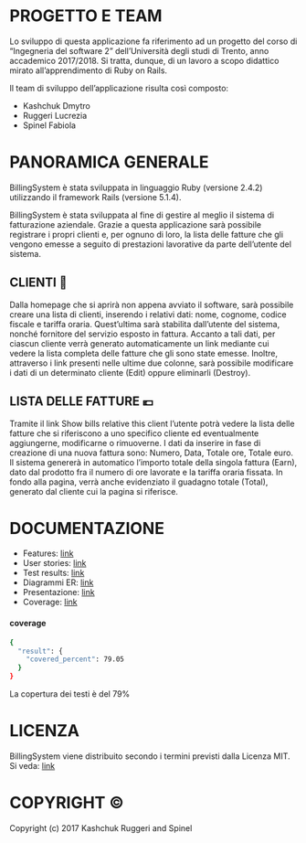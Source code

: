 
# PROGETTO E TEAM

Lo sviluppo di questa applicazione fa riferimento ad un progetto del corso di “Ingegneria del software 2” dell’Università degli studi di Trento, anno accademico 2017/2018. 
Si tratta, dunque, di un lavoro a scopo didattico mirato all’apprendimento di Ruby on Rails.

Il team di sviluppo dell’applicazione risulta così composto:
- Kashchuk Dmytro
- Ruggeri Lucrezia
- Spinel Fabiola

# PANORAMICA GENERALE 

BillingSystem è stata sviluppata in linguaggio Ruby (versione 2.4.2) utilizzando il framework Rails (versione 5.1.4).

BillingSystem è stata sviluppata al fine di gestire al meglio il sistema di fatturazione aziendale. Grazie a questa applicazione sarà possibile registrare i propri clienti e, per ognuno di loro, la lista delle fatture che gli vengono emesse a seguito di prestazioni lavorative da parte dell’utente del sistema.

## CLIENTI :boy:

Dalla homepage che si aprirà non appena avviato il software, sarà possibile creare una lista di clienti, inserendo i relativi dati: nome, cognome, codice fiscale e tariffa oraria. Quest’ultima sarà stabilita dall’utente del sistema, nonché fornitore del servizio esposto in fattura.
Accanto a tali dati, per ciascun cliente verrà generato automaticamente un link mediante cui vedere la lista completa delle fatture che gli sono state emesse. Inoltre, attraverso i link presenti nelle ultime due colonne, sarà possibile modificare i dati di un determinato cliente (Edit) oppure eliminarli (Destroy).

## LISTA DELLE FATTURE :euro:

Tramite il link Show bills relative this client l’utente potrà vedere la lista delle fatture che si riferiscono a uno specifico cliente ed eventualmente aggiungerne, modificarne o rimuoverne. I dati da inserire in fase di creazione di una nuova fattura sono: Numero, Data, Totale ore, Totale euro.
Il sistema genererà in automatico l’importo totale della singola fattura (Earn), dato dal prodotto fra il numero di ore lavorate e la tariffa oraria fissata.
In fondo alla pagina, verrà anche evidenziato il guadagno totale (Total), generato dal cliente cui la pagina si riferisce.

# DOCUMENTAZIONE
- Features: [link](features)
- User stories: [link](Assigments/userstories.txt)
- Test results: [link](Assigments/testResult.txt)
- Diagrammi ER: [link](Assigments/ER_railroady)
- Presentazione: [link](Assigments/Presentation.pdf)
- Coverage: [link](coverage/.last_run.json)

#### coverage
```sh
{
  "result": {
    "covered_percent": 79.05
  }
}

```
La copertura dei testi è del 79%

  

# LICENZA

BillingSystem viene distribuito secondo i termini previsti dalla Licenza MIT.
Si veda: [link](Assigments/license.txt)

# COPYRIGHT :copyright: 

Copyright (c) 2017 Kashchuk Ruggeri and Spinel

